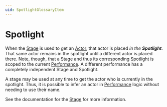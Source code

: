 ```yaml
---
uid: SpotlightGlossaryItem
---
```


# Spotlight

When the [Stage] is used to get an [Actor], that actor is placed _in the **Spotlight**_.
That same actor remains in the spotlight until a different actor is placed there.
Note, though, that a Stage and thus its corresponding Spotlight is scoped to the current [Performance].
A different performance has a completely independent Stage and Spotlight.

A stage may be used at any time to get the actor who is currently in the spotlight.
Thus, it is possible to infer an actor in [Performance] logic without needing to use their name.

See the documentation for the [Stage] for more information.

[Performance]: xref:CSF.Screenplay.IPerformance
[Actor]: xref:CSF.Screenplay.Actor
[Stage]: xref:CSF.Screenplay.IStage
